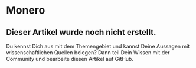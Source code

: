 # Monero

## Dieser Artikel wurde noch nicht erstellt. 

Du kennst Dich aus mit dem Themengebiet und kannst Deine Aussagen mit wissenschaftlichen Quellen belegen? Dann teil Dein Wissen mit der Community und bearbeite diesen Artikel auf GitHub.

